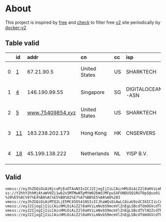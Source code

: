 
# About

This project is inspired by [free](https://github.com/freefq/free) and [check](https://github.com/yeahwu/check) to filter free [v2](https://github.com/v2fly/v2ray-core) site periodically by [docker-v2](https://hub.docker.com/r/v2ray/official)

    

## Table valid
|    | id                   | addr             | cn            | cc   | isp              | ip             | chatgpt          |
|---:|:---------------------|:-----------------|:--------------|:-----|:-----------------|:---------------|:-----------------|
|  0 | [1](config/1.json)   | 67.21.90.5       | United States | US   | SHARKTECH        | 107.167.22.10  | Yes (Region: US) |
|  1 | [4](config/4.json)   | 146.190.99.55    | Singapore     | SG   | DIGITALOCEAN-ASN | 146.190.99.55  | Yes (Region: SG) |
|  2 | [5](config/5.json)   | www.75409854.xyz | United States | US   | SHARKTECH        | 107.167.22.10  | Yes (Region: US) |
|  3 | [11](config/11.json) | 183.238.202.173  | Hong Kong     | HK   | CNSERVERS        | 156.227.19.218 | Yes (Region: US) |
|  4 | [18](config/18.json) | 45.199.138.222   | Netherlands   | NL   | YISP B.V.        | 154.84.1.122   | Yes (Region: NL) |

## Valid
```
vmess://eyJhZGQiOiAiNjcuMjEuOTAuNSIsICJ2IjogIjIiLCAicHMiOiAiZ2l0aHViLmNvbS9mcmVlZnEgLSBcdTdmOGVcdTU2ZmRcdTUyYTBcdTUyMjlcdTc5OGZcdTVjM2NcdTRlOWFcdTVkZGVcdTZkMWJcdTY3NDlcdTc3ZjZTaGFya1RlY2hcdTY1NzBcdTYzNmVcdTRlMmRcdTVmYzMgMSIsICJwb3J0IjogNDQzLCAiaWQiOiAiMjhkZDZjMjYtMDVhNS00YmJhLThhNWQtMDUyYjcwYWMxM2IyIiwgImFpZCI6ICI2NCIsICJuZXQiOiAid3MiLCAidHlwZSI6ICIiLCAiaG9zdCI6ICJ3d3cuNzU0MDk4NTQueHl6IiwgInBhdGgiOiAiL3BhdGgvMTY5NDQyOTkwODc0OCIsICJ0bHMiOiAidGxzIn0=
ss://Y2hhY2hhMjAtaWV0Zi1wb2x5MTMwNTpMYW02bWdJMFpuSXFUNDU5Q1RUT0pS@us01.shawbrothersstudio.com:19922#github.com/freefq%20-%20%E5%8C%97%E4%BA%AC%E5%B8%82%E7%A7%BB%E5%8A%A8%203
vmess://eyJhZGQiOiAiMTQ2LjE5MC45OS41NSIsICJhaWQiOiAwLCAiaG9zdCI6ICIiLCAiaWQiOiAiMDgxMzg2MmUtZWZmOS00NjY2LWNmNzAtMDBiZTgxZDVjYzdmIiwgIm5ldCI6ICJ3cyIsICJwYXRoIjogIi9TSEFMQU5BIiwgInBvcnQiOiAyMTcyNSwgInBzIjogImdpdGh1Yi5jb20vZnJlZWZxIC0gXHU3ZjhlXHU1NmZkICA0IiwgInRscyI6ICIiLCAidHlwZSI6ICJhdXRvIiwgInNlY3VyaXR5IjogImF1dG8iLCAic2tpcC1jZXJ0LXZlcmlmeSI6IHRydWUsICJzbmkiOiAiIn0=
vmess://eyJ2IjogIjIiLCAicHMiOiAiZ2l0aHViLmNvbS9mcmVlZnEgLSBcdTdmOGVcdTU2ZmRcdTUyYTBcdTUyMjlcdTc5OGZcdTVjM2NcdTRlOWFcdTVkZGVcdTZkMWJcdTY3NDlcdTc3ZjZTaGFya1RlY2hcdTY1NzBcdTYzNmVcdTRlMmRcdTVmYzMgNSIsICJhZGQiOiAid3d3Ljc1NDA5ODU0Lnh5eiIsICJwb3J0IjogIjQ0MyIsICJ0eXBlIjogIm5vbmUiLCAiaWQiOiAiMjhkZDZjMjYtMDVhNS00YmJhLThhNWQtMDUyYjcwYWMxM2IyIiwgImFpZCI6ICI2NCIsICJuZXQiOiAid3MiLCAicGF0aCI6ICIvcGF0aC8xNjk0NDI5OTA4NzQ4IiwgImhvc3QiOiAid3d3Ljc1NDA5ODU0Lnh5eiIsICJ0bHMiOiAidGxzIn0=
vmess://eyJ2IjogIjIiLCAicHMiOiAiZ2l0aHViLmNvbS9mcmVlZnEgLSBcdTVlN2ZcdTRlMWNcdTc3MDFcdTc5ZmJcdTUyYTggMTEiLCAiYWRkIjogIjE4My4yMzguMjAyLjE3MyIsICJwb3J0IjogIjUxOTA0IiwgImlkIjogIjQxODA0OGFmLWEyOTMtNGI5OS05YjBjLTk4Y2EzNTgwZGQyNCIsICJhaWQiOiAiNjQiLCAic2N5IjogImF1dG8iLCAibmV0IjogInRjcCIsICJ0eXBlIjogIm5vbmUiLCAiaG9zdCI6ICIiLCAicGF0aCI6ICIvIiwgInRscyI6ICIiLCAic25pIjogIiIsICJhbHBuIjogIiJ9
vmess://eyJ2IjogIjIiLCAicHMiOiAiZ2l0aHViLmNvbS9mcmVlZnEgLSBcdTdmOGVcdTU2ZmRcdTUyYTBcdTUyMjlcdTc5OGZcdTVjM2NcdTRlOWFcdTVkZGVcdTU3MjNcdTRmNTVcdTU4NWVNVUxUQUNPTVx1NjczYVx1NjIzZiAxOCIsICJhZGQiOiAiNDUuMTk5LjEzOC4yMjIiLCAicG9ydCI6IDMwMDAwLCAiaWQiOiAiNGVjMGFlNjItZGUwOS00MDI5LTkwNGEtMDMxM2Q0NjI4ZWNmIiwgImFpZCI6IDY0LCAic2N5IjogImF1dG8iLCAibmV0IjogIndzIiwgImhvc3QiOiAid3d3LjE5MjI5MzYyLnh5eiIsICJwYXRoIjogIi9wYXRoLzE2OTYyNTE2OTMwNDgiLCAidGxzIjogInRscyJ9
```

